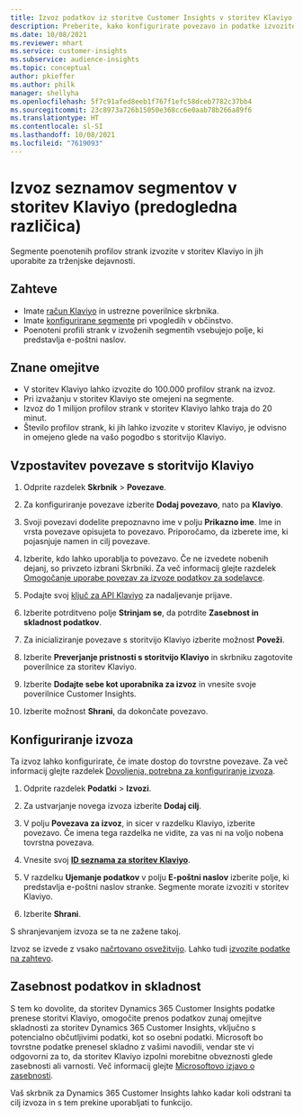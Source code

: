 ```yaml
---
title: Izvoz podatkov iz storitve Customer Insights v storitev Klaviyo
description: Preberite, kako konfigurirate povezavo in podatke izvozite v storitev Klaviyo.
ms.date: 10/08/2021
ms.reviewer: mhart
ms.service: customer-insights
ms.subservice: audience-insights
ms.topic: conceptual
author: pkieffer
ms.author: philk
manager: shellyha
ms.openlocfilehash: 5f7c91afed8eeb1f767f1efc58dceb7782c37bb4
ms.sourcegitcommit: 23c8973a726b15050e368cc6e0aab78b266a89f6
ms.translationtype: HT
ms.contentlocale: sl-SI
ms.lasthandoff: 10/08/2021
ms.locfileid: "7619093"
---
```

# <a name="export-segment-lists-to-klaviyo-preview"></a>Izvoz seznamov segmentov v storitev Klaviyo (predogledna različica)

Segmente poenotenih profilov strank izvozite v storitev Klaviyo in jih uporabite za trženjske dejavnosti.

## <a name="prerequisites"></a>Zahteve

-   Imate [račun Klaviyo](https://www.klaviyo.com/) in ustrezne poverilnice skrbnika.
-   Imate [konfigurirane segmente](segments.md) pri vpogledih v občinstvo.
-   Poenoteni profili strank v izvoženih segmentih vsebujejo polje, ki predstavlja e-poštni naslov.

## <a name="known-limitations"></a>Znane omejitve

- V storitev Klaviyo lahko izvozite do 100.000 profilov strank na izvoz.
- Pri izvažanju v storitev Klaviyo ste omejeni na segmente.
- Izvoz do 1 milijon profilov strank v storitev Klaviyo lahko traja do 20 minut. 
- Število profilov strank, ki jih lahko izvozite v storitev Klaviyo, je odvisno in omejeno glede na vašo pogodbo s storitvijo Klaviyo.

## <a name="set-up-connection-to-klaviyo"></a>Vzpostavitev povezave s storitvijo Klaviyo

1. Odprite razdelek **Skrbnik** > **Povezave**.

1. Za konfiguriranje povezave izberite **Dodaj povezavo**, nato pa **Klaviyo**.

1. Svoji povezavi dodelite prepoznavno ime v polju **Prikazno ime**. Ime in vrsta povezave opisujeta to povezavo. Priporočamo, da izberete ime, ki pojasnjuje namen in cilj povezave.

1. Izberite, kdo lahko uporablja to povezavo. Če ne izvedete nobenih dejanj, so privzeto izbrani Skrbniki. Za več informacij glejte razdelek [Omogočanje uporabe povezav za izvoze podatkov za sodelavce](connections.md#allow-contributors-to-use-a-connection-for-exports).

1. Podajte svoj [ključ za API Klaviyo](https://help.klaviyo.com/hc/articles/115005062267-How-to-Manage-Your-Account-s-API-Keys) za nadaljevanje prijave. 

1. Izberite potrditveno polje **Strinjam se**, da potrdite **Zasebnost in skladnost podatkov**.

1. Za inicializiranje povezave s storitvijo Klaviyo izberite možnost **Poveži**.

1. Izberite **Preverjanje pristnosti s storitvijo Klaviyo** in skrbniku zagotovite poverilnice za storitev Klaviyo.

1. Izberite **Dodajte sebe kot uporabnika za izvoz** in vnesite svoje poverilnice Customer Insights.

1. Izberite možnost **Shrani**, da dokončate povezavo.

## <a name="configure-an-export"></a>Konfiguriranje izvoza

Ta izvoz lahko konfigurirate, če imate dostop do tovrstne povezave. Za več informacij glejte razdelek [Dovoljenja, potrebna za konfiguriranje izvoza](export-destinations.md#set-up-a-new-export).

1. Odprite razdelek **Podatki** > **Izvozi**.

1. Za ustvarjanje novega izvoza izberite **Dodaj cilj**.

1. V polju **Povezava za izvoz**, in sicer v razdelku Klaviyo, izberite povezavo. Če imena tega razdelka ne vidite, za vas ni na voljo nobena tovrstna povezava.

1. Vnesite svoj [**ID seznama za storitev Klaviyo**](https://help.klaviyo.com/hc/articles/115005078647-How-to-Find-a-List-ID).     

3. V razdelku **Ujemanje podatkov** v polju **E-poštni naslov** izberite polje, ki predstavlja e-poštni naslov stranke. Segmente morate izvoziti v storitev Klaviyo.

1. Izberite **Shrani**.

S shranjevanjem izvoza se ta ne zažene takoj.

Izvoz se izvede z vsako [načrtovano osvežitvijo](system.md#schedule-tab). Lahko tudi [izvozite podatke na zahtevo](export-destinations.md#run-exports-on-demand). 


## <a name="data-privacy-and-compliance"></a>Zasebnost podatkov in skladnost

S tem ko dovolite, da storitev Dynamics 365 Customer Insights podatke prenese storitvi Klaviyo, omogočite prenos podatkov zunaj omejitve skladnosti za storitev Dynamics 365 Customer Insights, vključno s potencialno občutljivimi podatki, kot so osebni podatki. Microsoft bo tovrstne podatke prenesel skladno z vašimi navodili, vendar ste vi odgovorni za to, da storitev Klaviyo izpolni morebitne obveznosti glede zasebnosti ali varnosti. Več informacij glejte [Microsoftovo izjavo o zasebnosti](https://go.microsoft.com/fwlink/?linkid=396732).

Vaš skrbnik za Dynamics 365 Customer Insights lahko kadar koli odstrani ta cilj izvoza in s tem prekine uporabljati to funkcijo.
